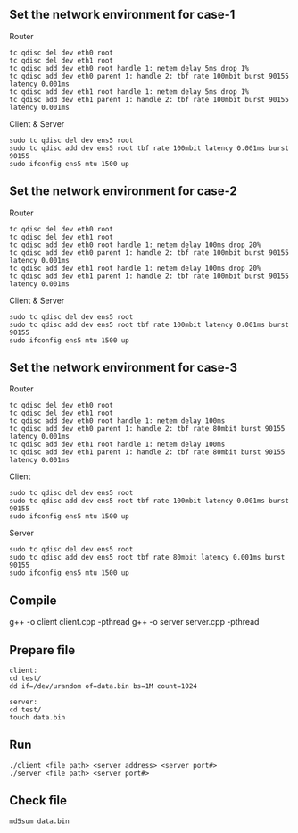 ## Set the network environment for case-1

Router
```
tc qdisc del dev eth0 root
tc qdisc del dev eth1 root
tc qdisc add dev eth0 root handle 1: netem delay 5ms drop 1%
tc qdisc add dev eth0 parent 1: handle 2: tbf rate 100mbit burst 90155 latency 0.001ms
tc qdisc add dev eth1 root handle 1: netem delay 5ms drop 1%
tc qdisc add dev eth1 parent 1: handle 2: tbf rate 100mbit burst 90155 latency 0.001ms
```

Client & Server
```
sudo tc qdisc del dev ens5 root
sudo tc qdisc add dev ens5 root tbf rate 100mbit latency 0.001ms burst 90155
sudo ifconfig ens5 mtu 1500 up
```

## Set the network environment for case-2

Router
```
tc qdisc del dev eth0 root
tc qdisc del dev eth1 root
tc qdisc add dev eth0 root handle 1: netem delay 100ms drop 20%
tc qdisc add dev eth0 parent 1: handle 2: tbf rate 100mbit burst 90155 latency 0.001ms
tc qdisc add dev eth1 root handle 1: netem delay 100ms drop 20%
tc qdisc add dev eth1 parent 1: handle 2: tbf rate 100mbit burst 90155 latency 0.001ms
```

Client & Server
```
sudo tc qdisc del dev ens5 root
sudo tc qdisc add dev ens5 root tbf rate 100mbit latency 0.001ms burst 90155
sudo ifconfig ens5 mtu 1500 up
```

## Set the network environment for case-3

Router
```
tc qdisc del dev eth0 root
tc qdisc del dev eth1 root
tc qdisc add dev eth0 root handle 1: netem delay 100ms
tc qdisc add dev eth0 parent 1: handle 2: tbf rate 80mbit burst 90155 latency 0.001ms
tc qdisc add dev eth1 root handle 1: netem delay 100ms
tc qdisc add dev eth1 parent 1: handle 2: tbf rate 80mbit burst 90155 latency 0.001ms
```

Client
```
sudo tc qdisc del dev ens5 root
sudo tc qdisc add dev ens5 root tbf rate 100mbit latency 0.001ms burst 90155
sudo ifconfig ens5 mtu 1500 up
```

Server
```
sudo tc qdisc del dev ens5 root
sudo tc qdisc add dev ens5 root tbf rate 80mbit latency 0.001ms burst 90155
sudo ifconfig ens5 mtu 1500 up
```

## Compile
g++ -o client client.cpp -pthread 
g++ -o server server.cpp -pthread


## Prepare file
```
client:
cd test/
dd if=/dev/urandom of=data.bin bs=1M count=1024

server:
cd test/
touch data.bin
```

## Run
```
./client <file path> <server address> <server port#>
./server <file path> <server port#>
```

## Check file
```
md5sum data.bin

```

